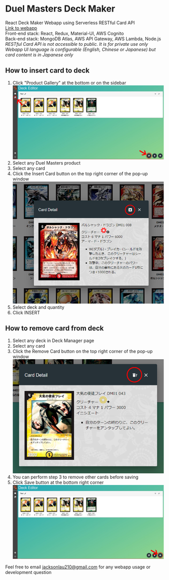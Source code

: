 # Duel Masters Deck Maker
React Deck Maker Webapp using Serverless RESTful Card API<br />
[Link to webapp](https://jacksonlau210.github.io/duel_masters_deck_maker/)<br />
Front-end stack: React, Redux, Material-UI, AWS Cognito<br />
Back-end stack: MongoDB Atlas, AWS API Gateway, AWS Lambda, Node.js<br />
*RESTful Card API is not accessible to public. It is for private use only*<br />
*Webapp UI language is configurable (English, Chinese or Japanese) but card content is in Japanese only*<br />
## How to insert card to deck
1. Click "Product Gallery" at the bottom or on the sidebar
![Screenshot showing "Product Gallery" button locations](https://raw.githubusercontent.com/jacksonlau210/duel_masters_deck_maker/master/README_image/insert_card1.jpg "Product Gallery button locations")
2. Select any Duel Masters product
3. Select any card
4. Click the Insert Card button on the top right corner of the pop-up window
![Screenshot showing "Insert Card" button locations](https://raw.githubusercontent.com/jacksonlau210/duel_masters_deck_maker/master/README_image/insert_card2.jpg "Insert Card button locations")
5. Select deck and quantity
6. Click INSERT

## How to remove card from deck
1. Select any deck in Deck Manager page
2. Select any card
3. Click the Remove Card button on the top right corner of the pop-up window
![Screenshot showing "Remove Card" button locations](https://raw.githubusercontent.com/jacksonlau210/duel_masters_deck_maker/master/README_image/remove_card1.jpg "Remove Card button locations")
4. You can perform step 3 to remove other cards before saving
5. Click Save button at the bottom right corner
![Screenshot showing "Save" button locations](https://raw.githubusercontent.com/jacksonlau210/duel_masters_deck_maker/master/README_image/remove_card2.jpg "Save button locations")

Feel free to email jacksonlau210@gmail.com for any webapp usage or development question